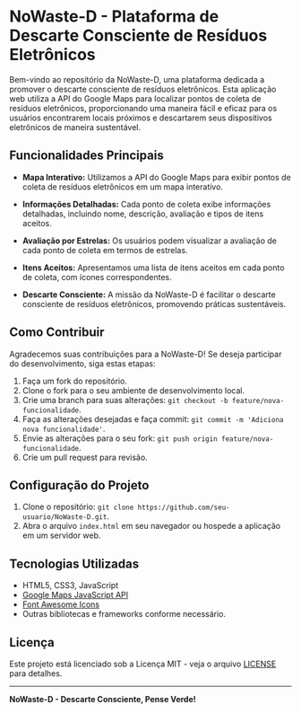 # NoWaste-D - Plataforma de Descarte Consciente de Resíduos Eletrônicos

Bem-vindo ao repositório da NoWaste-D, uma plataforma dedicada a promover o descarte consciente de resíduos eletrônicos. Esta aplicação web utiliza a API do Google Maps para localizar pontos de coleta de resíduos eletrônicos, proporcionando uma maneira fácil e eficaz para os usuários encontrarem locais próximos e descartarem seus dispositivos eletrônicos de maneira sustentável.

## Funcionalidades Principais

- **Mapa Interativo:** Utilizamos a API do Google Maps para exibir pontos de coleta de resíduos eletrônicos em um mapa interativo.
  
- **Informações Detalhadas:** Cada ponto de coleta exibe informações detalhadas, incluindo nome, descrição, avaliação e tipos de itens aceitos.

- **Avaliação por Estrelas:** Os usuários podem visualizar a avaliação de cada ponto de coleta em termos de estrelas.

- **Itens Aceitos:** Apresentamos uma lista de itens aceitos em cada ponto de coleta, com ícones correspondentes.

- **Descarte Consciente:** A missão da NoWaste-D é facilitar o descarte consciente de resíduos eletrônicos, promovendo práticas sustentáveis.

## Como Contribuir

Agradecemos suas contribuições para a NoWaste-D! Se deseja participar do desenvolvimento, siga estas etapas:

1. Faça um fork do repositório.
2. Clone o fork para o seu ambiente de desenvolvimento local.
3. Crie uma branch para suas alterações: `git checkout -b feature/nova-funcionalidade`.
4. Faça as alterações desejadas e faça commit: `git commit -m 'Adiciona nova funcionalidade'`.
5. Envie as alterações para o seu fork: `git push origin feature/nova-funcionalidade`.
6. Crie um pull request para revisão.

## Configuração do Projeto

1. Clone o repositório: `git clone https://github.com/seu-usuario/NoWaste-D.git`.
2. Abra o arquivo `index.html` em seu navegador ou hospede a aplicação em um servidor web.

## Tecnologias Utilizadas

- HTML5, CSS3, JavaScript
- [Google Maps JavaScript API](https://developers.google.com/maps/documentation/javascript/overview)
- [Font Awesome Icons](https://fontawesome.com/)
- Outras bibliotecas e frameworks conforme necessário.

## Licença

Este projeto está licenciado sob a Licença MIT - veja o arquivo [LICENSE](./LICENSE) para detalhes.

---

**NoWaste-D - Descarte Consciente, Pense Verde!**
